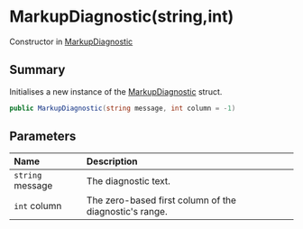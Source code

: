 # MarkupDiagnostic(string,int)

Constructor in [MarkupDiagnostic](/docs/api/csharp/yarn.markup.lineparser.markupdiagnostic.md)

## Summary


Initialises a new instance of the  <a href="yarn.markup.lineparser.markupdiagnostic.md">MarkupDiagnostic</a> 
struct.


```csharp
public MarkupDiagnostic(string message, int column = -1)
```

## Parameters

|Name|Description|
|:---|:---|
|`string` message|The diagnostic text.|
|`int` column|The zero-based first column of the diagnostic's range.|

